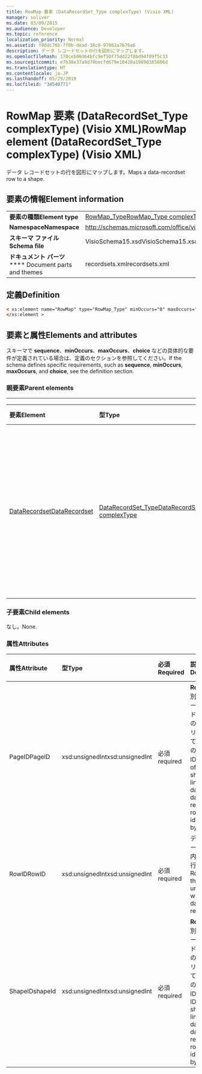 ```yaml
---
title: RowMap 要素 (DataRecordSet_Type complexType) (Visio XML)
manager: soliver
ms.date: 03/09/2015
ms.audience: Developer
ms.topic: reference
localization_priority: Normal
ms.assetid: f90dc76b-7f0b-dead-38c0-97062a7b76a6
description: データ レコードセットの行を図形にマップします。
ms.openlocfilehash: 178ceb06d64bfc9ef50f75dd22f8bd94f09f5c33
ms.sourcegitcommit: e7b38e37a9d79becfd679e10420a19890165606d
ms.translationtype: HT
ms.contentlocale: ja-JP
ms.lasthandoff: 05/29/2019
ms.locfileid: "34540771"
---
```

# <a name="rowmap-element-datarecordset_type-complextype-visio-xml"></a><span data-ttu-id="59e66-103">RowMap 要素 (DataRecordSet_Type complexType) (Visio XML)</span><span class="sxs-lookup"><span data-stu-id="59e66-103">RowMap element (DataRecordSet_Type complexType) (Visio XML)</span></span>

<span data-ttu-id="59e66-104">データ レコードセットの行を図形にマップします。</span><span class="sxs-lookup"><span data-stu-id="59e66-104">Maps a data-recordset row to a shape.</span></span>
  
## <a name="element-information"></a><span data-ttu-id="59e66-105">要素の情報</span><span class="sxs-lookup"><span data-stu-id="59e66-105">Element information</span></span>

|||
|:-----|:-----|
|<span data-ttu-id="59e66-106">**要素の種類**</span><span class="sxs-lookup"><span data-stu-id="59e66-106">**Element type**</span></span> <br/> |[<span data-ttu-id="59e66-107">RowMap_Type</span><span class="sxs-lookup"><span data-stu-id="59e66-107">RowMap_Type complexType</span></span>](rowmap_type-complextypevisio-xml.md) <br/> |
|<span data-ttu-id="59e66-108">**Namespace**</span><span class="sxs-lookup"><span data-stu-id="59e66-108">**Namespace**</span></span> <br/> |http://schemas.microsoft.com/office/visio/2012/main  <br/> |
|<span data-ttu-id="59e66-109">**スキーマ ファイル**</span><span class="sxs-lookup"><span data-stu-id="59e66-109">**Schema file**</span></span> <br/> |<span data-ttu-id="59e66-110">VisioSchema15.xsd</span><span class="sxs-lookup"><span data-stu-id="59e66-110">VisioSchema15.xsd</span></span>  <br/> |
|<span data-ttu-id="59e66-111">**ドキュメント パーツ**</span><span class="sxs-lookup"><span data-stu-id="59e66-111">\*\*\*\* Document parts and themes</span></span> <br/> |<span data-ttu-id="59e66-112">recordsets.xml</span><span class="sxs-lookup"><span data-stu-id="59e66-112">recordsets.xml</span></span>  <br/> |
   
## <a name="definition"></a><span data-ttu-id="59e66-113">定義</span><span class="sxs-lookup"><span data-stu-id="59e66-113">Definition</span></span>

```XML
< xs:element name="RowMap" type="RowMap_Type" minOccurs="0" maxOccurs="unbounded" >
</xs:element >
```

## <a name="elements-and-attributes"></a><span data-ttu-id="59e66-114">要素と属性</span><span class="sxs-lookup"><span data-stu-id="59e66-114">Elements and attributes</span></span>

<span data-ttu-id="59e66-115">スキーマで **sequence**、**minOccurs**、**maxOccurs**、**choice** などの具体的な要件が定義されている場合は、定義のセクションを参照してください。</span><span class="sxs-lookup"><span data-stu-id="59e66-115">If the schema defines specific requirements, such as **sequence**, **minOccurs**,
    **maxOccurs**, and
    **choice**, see the definition section.</span></span> 
  
### <a name="parent-elements"></a><span data-ttu-id="59e66-116">親要素</span><span class="sxs-lookup"><span data-stu-id="59e66-116">Parent elements</span></span>

****

|<span data-ttu-id="59e66-117">**要素**</span><span class="sxs-lookup"><span data-stu-id="59e66-117">**Element**</span></span>|<span data-ttu-id="59e66-118">**型**</span><span class="sxs-lookup"><span data-stu-id="59e66-118">**Type**</span></span>|<span data-ttu-id="59e66-119">**説明**</span><span class="sxs-lookup"><span data-stu-id="59e66-119">**Description**</span></span>|
|:-----|:-----|:-----|
|[<span data-ttu-id="59e66-120">DataRecordset</span><span class="sxs-lookup"><span data-stu-id="59e66-120">DataRecordset</span></span>](datarecordset-element-datarecordsets_type-complextypevisio-xml.md) <br/> |[<span data-ttu-id="59e66-121">DataRecordSet_Type</span><span class="sxs-lookup"><span data-stu-id="59e66-121">DataRecordSet_Type complexType</span></span>](datarecordset_type-complextypevisio-xml.md) <br/> |<span data-ttu-id="59e66-122">Microsoft Visio で、データベースに対してクエリされたデータの保存、書式設定、更新、表示を行います。</span><span class="sxs-lookup"><span data-stu-id="59e66-122">Stores, formats, refreshes, and exposes data queried from a database in Microsoft Visio.</span></span>  <br/> |
   
### <a name="child-elements"></a><span data-ttu-id="59e66-123">子要素</span><span class="sxs-lookup"><span data-stu-id="59e66-123">Child elements</span></span>

<span data-ttu-id="59e66-124">なし。</span><span class="sxs-lookup"><span data-stu-id="59e66-124">None.</span></span>
  
### <a name="attributes"></a><span data-ttu-id="59e66-125">属性</span><span class="sxs-lookup"><span data-stu-id="59e66-125">Attributes</span></span>

|<span data-ttu-id="59e66-126">**属性**</span><span class="sxs-lookup"><span data-stu-id="59e66-126">**Attribute**</span></span>|<span data-ttu-id="59e66-127">**型**</span><span class="sxs-lookup"><span data-stu-id="59e66-127">**Type**</span></span>|<span data-ttu-id="59e66-128">**必須**</span><span class="sxs-lookup"><span data-stu-id="59e66-128">**Required**</span></span>|<span data-ttu-id="59e66-129">**説明**</span><span class="sxs-lookup"><span data-stu-id="59e66-129">**Description**</span></span>|<span data-ttu-id="59e66-130">**可能な値**</span><span class="sxs-lookup"><span data-stu-id="59e66-130">**Possible values**</span></span>|
|:-----|:-----|:-----|:-----|:-----|
|<span data-ttu-id="59e66-131">PageID</span><span class="sxs-lookup"><span data-stu-id="59e66-131">PageID</span></span>  <br/> |<span data-ttu-id="59e66-132">xsd:unsignedInt</span><span class="sxs-lookup"><span data-stu-id="59e66-132">xsd:unsignedInt</span></span>  <br/> |<span data-ttu-id="59e66-133">必須</span><span class="sxs-lookup"><span data-stu-id="59e66-133">required</span></span>  <br/> |<span data-ttu-id="59e66-134">**RowID** で識別されるデータレコードセット行のデータにリンクされている図形のページ ID。</span><span class="sxs-lookup"><span data-stu-id="59e66-134">Page ID of the shape linked to data in the data-recordset row identified by **RowID**.</span></span>  <br/> |<span data-ttu-id="59e66-135">xsd:unsignedInt 型の値。</span><span class="sxs-lookup"><span data-stu-id="59e66-135">Values of the xsd:unsignedInt type.</span></span>  <br/> |
|<span data-ttu-id="59e66-136">RowID</span><span class="sxs-lookup"><span data-stu-id="59e66-136">RowID</span></span>  <br/> |<span data-ttu-id="59e66-137">xsd:unsignedInt</span><span class="sxs-lookup"><span data-stu-id="59e66-137">xsd:unsignedInt</span></span>  <br/> |<span data-ttu-id="59e66-138">必須</span><span class="sxs-lookup"><span data-stu-id="59e66-138">required</span></span>  <br/> |<span data-ttu-id="59e66-139">データレコードセット内の一意の行の ID。</span><span class="sxs-lookup"><span data-stu-id="59e66-139">Row ID of the row, unique within the data recordset.</span></span>  <br/> |<span data-ttu-id="59e66-140">xsd:unsignedInt 型の値。</span><span class="sxs-lookup"><span data-stu-id="59e66-140">Values of the xsd:unsignedInt type.</span></span>  <br/> |
|<span data-ttu-id="59e66-141">ShapeID</span><span class="sxs-lookup"><span data-stu-id="59e66-141">shapeId</span></span>  <br/> |<span data-ttu-id="59e66-142">xsd:unsignedInt</span><span class="sxs-lookup"><span data-stu-id="59e66-142">xsd:unsignedInt</span></span>  <br/> |<span data-ttu-id="59e66-143">必須</span><span class="sxs-lookup"><span data-stu-id="59e66-143">required</span></span>  <br/> |<span data-ttu-id="59e66-144">**RowID** で識別されるデータレコードセット行のデータにリンクされている図形の Shape ID。</span><span class="sxs-lookup"><span data-stu-id="59e66-144">Shape ID of the shape linked to data in the data-recordset row identified by **RowID**.</span></span>  <br/> |<span data-ttu-id="59e66-145">xsd:unsignedInt 型の値。</span><span class="sxs-lookup"><span data-stu-id="59e66-145">Values of the xsd:unsignedInt type.</span></span>  <br/> |
   

